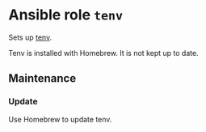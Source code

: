 # Ansible role `tenv`

Sets up [tenv](https://github.com/tofuutils/tenv).

Tenv is installed with Homebrew. It is not kept up to date.

## Maintenance

### Update

Use Homebrew to update tenv.

